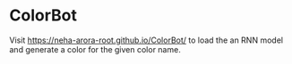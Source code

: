 # ColorBot

Visit https://neha-arora-root.github.io/ColorBot/ to load the an RNN model and generate a color for the given color name.
